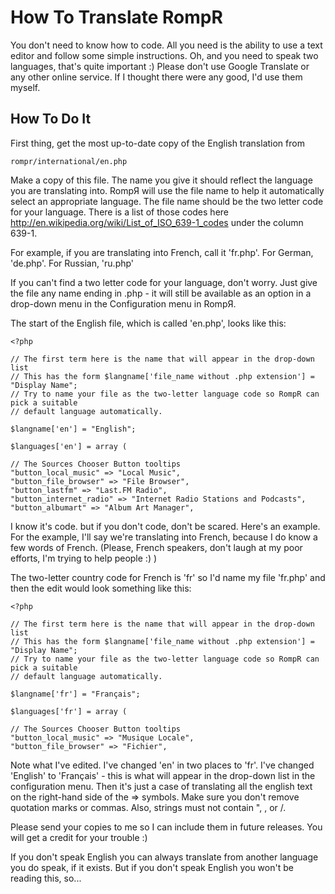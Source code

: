 # How To Translate RompR

You don't need to know how to code. All you need is the ability to use a text editor and follow some simple instructions. Oh, and you need to speak two languages, that's quite important :) Please don't use Google Translate or any other online service. If I thought there were any good, I'd use them myself.

## How To Do It

First thing, get the most up-to-date copy of the English translation from

    rompr/international/en.php

Make a copy of this file. The name you give it should reflect the language you are translating into. RompЯ will use the file name to help it automatically select an appropriate language. The file name should be the two letter code for your language. There is a list of those codes here http://en.wikipedia.org/wiki/List_of_ISO_639-1_codes under the column 639-1.

For example, if you are translating into French, call it 'fr.php'. For German, 'de.php'. For Russian, 'ru.php'

If you can't find a two letter code for your language, don't worry. Just give the file any name ending in .php - it will still be available as an option in a drop-down menu in the Configuration menu in RompЯ.

The start of the English file, which is called 'en.php', looks like this:

    <?php

    // The first term here is the name that will appear in the drop-down list
    // This has the form $langname['file_name without .php extension'] = "Display Name";
    // Try to name your file as the two-letter language code so RompR can pick a suitable
    // default language automatically.

    $langname['en'] = "English";

    $languages['en'] = array (

    // The Sources Chooser Button tooltips
    "button_local_music" => "Local Music",
    "button_file_browser" => "File Browser",
    "button_lastfm" => "Last.FM Radio",
    "button_internet_radio" => "Internet Radio Stations and Podcasts",
    "button_albumart" => "Album Art Manager",

I know it's code. but if you don't code, don't be scared. Here's an example.
For the example, I'll say we're translating into French, because I do know a few words of French. (Please, French speakers, don't laugh at my poor efforts, I'm trying to help people :) )

The two-letter country code for French is 'fr' so I'd name my file 'fr.php' and then the edit would look something like this:

    <?php

    // The first term here is the name that will appear in the drop-down list
    // This has the form $langname['file_name without .php extension'] = "Display Name";
    // Try to name your file as the two-letter language code so RompR can pick a suitable
    // default language automatically.

    $langname['fr'] = "Français";

    $languages['fr'] = array (

    // The Sources Chooser Button tooltips
    "button_local_music" => "Musique Locale",
    "button_file_browser" => "Fichier",

Note what I've edited. I've changed 'en' in two places to 'fr'. I've changed 'English' to 'Français' - this is what will appear in the drop-down list in the configuration menu. Then it's just a case of translating all the english text on the right-hand side of the => symbols. Make sure you don't remove quotation marks or commas. Also, strings must not contain ", \, or /.

Please send your copies to me so I can include them in future releases. You will get a credit for your trouble :)

If you don't speak English you can always translate from another language you do speak, if it exists. But if you don't speak English you won't be reading this, so...
